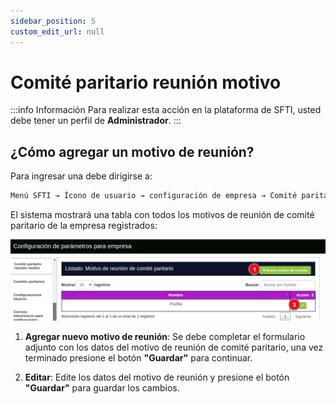 ```yaml
---
sidebar_position: 5
custom_edit_url: null
---
```

# Comité paritario reunión motivo

:::info Información 
Para realizar esta acción en la plataforma de SFTI, usted debe tener un perfil de **Administrador**.
:::

## ¿Cómo agregar un motivo de reunión?
Para ingresar una debe dirigirse a:

<div align="center">

```bash
Menú SFTI → Ícono de usuario → configuración de empresa → Comité paritario reunión motivo
```
</div>

El sistema mostrará una tabla con todos los motivos de reunión de comité paritario de la empresa registrados:

<div align="center">

![comité paritario reunión motivo](/img/img_manual/img_configuracion/2023-08-08_09-28.png)

</div>

1. **Agregar nuevo motivo de reunión**: Se debe completar el formulario adjunto con los datos del motivo de reunión de comité paritario, una vez terminado presione el botón **"Guardar"** para continuar.

2. **Editar**: Edite los datos del motivo de reunión y presione el botón **"Guardar"** para guardar los cambios.
